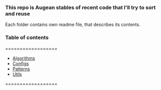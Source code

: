 <!--
/**
* @ Snippets repository
*
* by Den Hnatiuk
* https://github.com/DenysHnatiuk/snippets
*/
 -->
### This repo is Augean stables of recent code that I'll try to sort and reuse
 Each folder contains own readme file, that describes its contents.

### Table of contents
==================
- [Algorithms](./algorithms/readme.md)
- [Configs](./configs/readme.md)
- [Patterns](./Patterns/readme.md)
- [Utils](./Utils/readme.md)

==================
